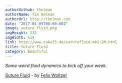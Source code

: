 ```yaml
---
authorGithub: tholman
authorName: Tim Holman
authorUrl: http://tholman.com
date: "2017-01-09T00:00:00Z"
image: suture-fluid.png
imgHeight: 312
imgWidth: 514
link: http://www.cake23.de/suturefluid-mk2-2M.html
title: Suture Fluid
category: Beautiful
---
```


_Some weird fluid dynamics to kick off your week._

[Suture Fluid](http://www.cake23.de/suturefluid-mk2-2M.html) - by [Felix Woitzel](http://cake23.de)
